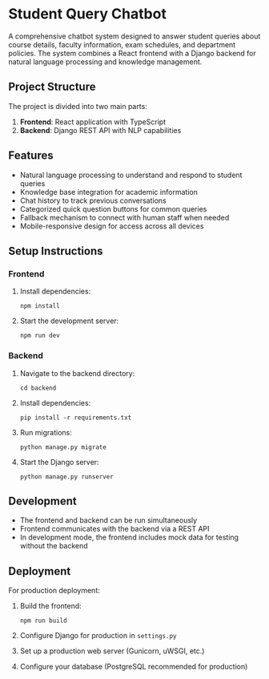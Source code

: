 # Student Query Chatbot

A comprehensive chatbot system designed to answer student queries about course details, faculty information, exam schedules, and department policies. The system combines a React frontend with a Django backend for natural language processing and knowledge management.

## Project Structure

The project is divided into two main parts:

1. **Frontend**: React application with TypeScript
2. **Backend**: Django REST API with NLP capabilities

## Features

- Natural language processing to understand and respond to student queries
- Knowledge base integration for academic information
- Chat history to track previous conversations
- Categorized quick question buttons for common queries
- Fallback mechanism to connect with human staff when needed
- Mobile-responsive design for access across all devices

## Setup Instructions

### Frontend

1. Install dependencies:
   ```
   npm install
   ```

2. Start the development server:
   ```
   npm run dev
   ```

### Backend

1. Navigate to the backend directory:
   ```
   cd backend
   ```

2. Install dependencies:
   ```
   pip install -r requirements.txt
   ```

3. Run migrations:
   ```
   python manage.py migrate
   ```

4. Start the Django server:
   ```
   python manage.py runserver
   ```

## Development

- The frontend and backend can be run simultaneously
- Frontend communicates with the backend via a REST API
- In development mode, the frontend includes mock data for testing without the backend

## Deployment

For production deployment:

1. Build the frontend:
   ```
   npm run build
   ```

2. Configure Django for production in `settings.py`
3. Set up a production web server (Gunicorn, uWSGI, etc.)
4. Configure your database (PostgreSQL recommended for production)